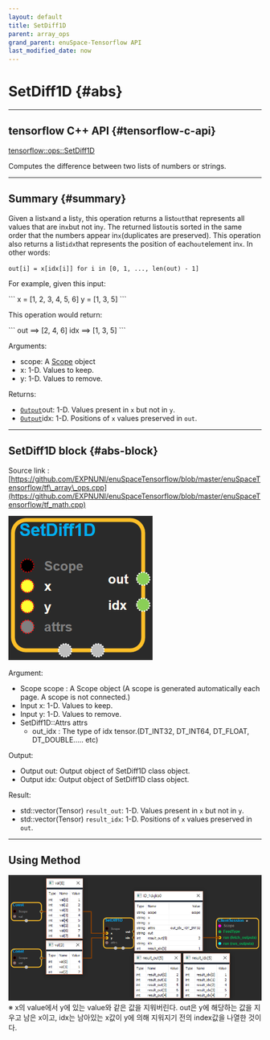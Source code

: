 ```yaml
--- 
layout: default 
title: SetDiff1D 
parent: array_ops 
grand_parent: enuSpace-Tensorflow API 
last_modified_date: now 
--- 
```


# SetDiff1D {#abs}

---

## tensorflow C++ API {#tensorflow-c-api}

[tensorflow::ops::SetDiff1D](https://www.tensorflow.org/api_docs/cc/class/tensorflow/ops/set-diff1-d.html)

Computes the difference between two lists of numbers or strings.

---

## Summary {#summary}

Given a list`x`and a list`y`, this operation returns a list`out`that represents all values that are in`x`but not in`y`. The returned list`out`is sorted in the same order that the numbers appear in`x`\(duplicates are preserved\). This operation also returns a list`idx`that represents the position of each`out`element in`x`. In other words:

`out[i] = x[idx[i]] for i in [0, 1, ..., len(out) - 1]`

For example, given this input:

\`\`\` x = \[1, 2, 3, 4, 5, 6\] y = \[1, 3, 5\] \`\`\`

This operation would return:

\`\`\` out ==&gt; \[2, 4, 6\] idx ==&gt; \[1, 3, 5\] \`\`\`

Arguments:

* scope: A [Scope](https://www.tensorflow.org/api_docs/cc/class/tensorflow/scope.html#classtensorflow_1_1_scope) object
* x: 1-D. Values to keep.
* y: 1-D. Values to remove.

Returns:

* [`Output`](https://www.tensorflow.org/api_docs/cc/class/tensorflow/output.html#classtensorflow_1_1_output)out: 1-D. Values present in `x` but not in `y`.
* [`Output`](https://www.tensorflow.org/api_docs/cc/class/tensorflow/output.html#classtensorflow_1_1_output)idx: 1-D. Positions of `x` values preserved in `out`.

---

## SetDiff1D block {#abs-block}

Source link :[https://github.com/EXPNUNI/enuSpaceTensorflow/blob/master/enuSpaceTensorflow/tf\_array\_ops.cpp](https://github.com/EXPNUNI/enuSpaceTensorflow/blob/master/enuSpaceTensorflow/tf_math.cpp)

![](../assets/array_ops/setdiff1d1.png)

Argument:

* Scope scope : A Scope object \(A scope is generated automatically each page. A scope is not connected.\)
* Input x: 1-D. Values to keep.
* Input y: 1-D. Values to remove.
* SetDiff1D::Attrs attrs
  * out\_idx : The type of idx tensor.\(DT\_INT32, DT\_INT64, DT\_FLOAT, DT\_DOUBLE..... etc\)

Output:

* Output out: Output object of SetDiff1D class object.
* Output idx: Output object of SetDiff1D class object.

Result:

* std::vector\(Tensor\) `result_out`: 1-D. Values present in `x` but not in `y`.
* std::vector\(Tensor\) `result_idx`: 1-D. Positions of `x` values preserved in `out`.

---

## Using Method

![](../assets/array_ops/setdiff1d2.png)  
※ x의 value에서 y에 있는 value와 같은 값을 지워버린다. out은 y에 해당하는 값을 지우고 남은 x이고,  idx는 남아있는 x값이 y에 의해 지워지기 전의 index값을 나열한 것이다.

